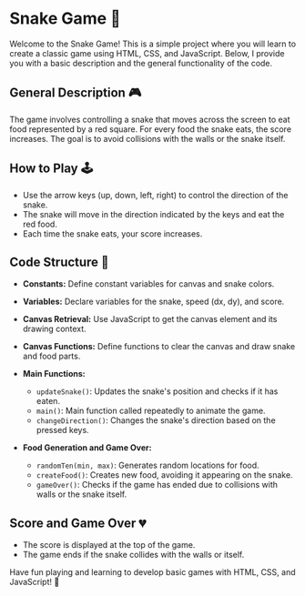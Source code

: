 # Snake Game 🐍

Welcome to the Snake Game! This is a simple project where you will learn to create a classic game using HTML, CSS, and JavaScript. Below, I provide you with a basic description and the general functionality of the code.

## General Description 🎮

The game involves controlling a snake that moves across the screen to eat food represented by a red square. For every food the snake eats, the score increases. The goal is to avoid collisions with the walls or the snake itself.

## How to Play 🕹️

- Use the arrow keys (up, down, left, right) to control the direction of the snake.
- The snake will move in the direction indicated by the keys and eat the red food.
- Each time the snake eats, your score increases.

## Code Structure 🧩

- **Constants:** Define constant variables for canvas and snake colors.

- **Variables:** Declare variables for the snake, speed (dx, dy), and score.

- **Canvas Retrieval:** Use JavaScript to get the canvas element and its drawing context.

- **Canvas Functions:** Define functions to clear the canvas and draw snake and food parts.

- **Main Functions:**
    - `updateSnake()`: Updates the snake's position and checks if it has eaten.
    - `main()`: Main function called repeatedly to animate the game.
    - `changeDirection()`: Changes the snake's direction based on the pressed keys.

- **Food Generation and Game Over:**
    - `randomTen(min, max)`: Generates random locations for food.
    - `createFood()`: Creates new food, avoiding it appearing on the snake.
    - `gameOver()`: Checks if the game has ended due to collisions with walls or the snake itself.

## Score and Game Over 💔

- The score is displayed at the top of the game.
- The game ends if the snake collides with the walls or itself.

Have fun playing and learning to develop basic games with HTML, CSS, and JavaScript! 🚀